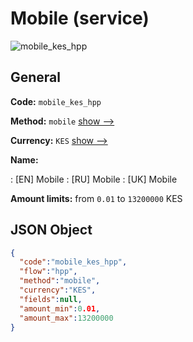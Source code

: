 
# Mobile (service) 
![mobile_kes_hpp](https://static.openfintech.io/payment_methods/mobile_kes_hpp/logo.svg?w=400&c=v0.59.26#w200)  

## General 
 
**Code:** `mobile_kes_hpp` 
 
**Method:** `mobile` 
 [show -->](/payment-methods/mobile/) 
 
**Currency:** `KES` [show -->](/currencies/KES/) 
 
**Name:** 
 
:	[EN] Mobile 
:	[RU] Mobile 
:	[UK] Mobile 
 
**Amount limits:** from `0.01` to `13200000` KES 

## JSON Object 

```json
{
  "code":"mobile_kes_hpp",
  "flow":"hpp",
  "method":"mobile",
  "currency":"KES",
  "fields":null,
  "amount_min":0.01,
  "amount_max":13200000
}
```  
